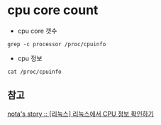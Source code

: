 # cpu core count

* cpu core 갯수

```
grep -c processor /proc/cpuinfo
```

* cpu 정보

```
cat /proc/cpuinfo
```

## 참고

[nota's story :: [리눅스] 리눅스에서 CPU 정보 확인하기](https://nota.tistory.com/41)

